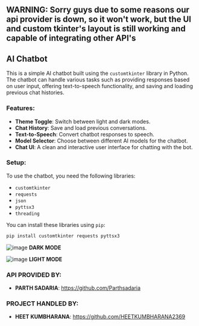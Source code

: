 ## WARNING: Sorry guys due to some reasons our api provider is down, so it won't work, but the UI and custom tkinter's layout is still working and capable of integrating other API's 
## AI Chatbot

This is a simple AI chatbot built using the `customtkinter` library in Python. The chatbot can handle various tasks such as providing responses based on user input, offering text-to-speech functionality, and saving and loading previous chat histories.

### Features:

- **Theme Toggle**: Switch between light and dark modes.
- **Chat History**: Save and load previous conversations.
- **Text-to-Speech**: Convert chatbot responses to speech.
- **Model Selector**: Choose between different AI models for the chatbot.
- **Chat UI**: A clean and interactive user interface for chatting with the bot.

### Setup:

To use the chatbot, you need the following libraries:

- `customtkinter`
- `requests`
- `json`
- `pyttsx3`
- `threading`

You can install these libraries using `pip`:

```bash
pip install customtkinter requests pyttsx3
```

![image](https://github.com/user-attachments/assets/efafc244-32c4-4f17-85e3-0393804f4948)
**DARK MODE**


![image](https://github.com/user-attachments/assets/e7dcf625-1563-469a-b540-900a369655cd)
**LIGHT MODE**

### API PROVIDED BY:
- **PARTH SADARIA**: https://github.com/Parthsadaria
### PROJECT HANDLED BY:
- **HEET KUMBHARANA**: https://github.com/HEETKUMBHARANA2369

